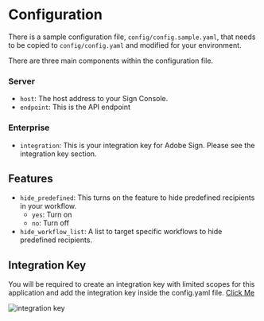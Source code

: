 # Configuration
There is a sample configuration file, `config/config.sample.yaml`, that needs to be copied to `config/config.yaml` and modified for your environment.

There are three main components within the configuration file.

### Server
- `host`: The host address to your Sign Console.
- `endpoint`: This is the API endpoint

### Enterprise
- `integration`:   This is your integration key for Adobe Sign. Please see the integration key section.

## Features

- `hide_predefined`: This turns on the feature to hide predefined recipients in your workflow.
  - `yes`: Turn on
  - `no`: Turn off
- `hide_workflow_list`: A list to target specific workflows to hide predefined recipients.

## Integration Key
You will be required to create an integration key with limited scopes for this application and add the integration key inside the config.yaml file. [Click Me](https://helpx.adobe.com/sign/kb/how-to-create-an-integration-key.html)

![integration key](docs/integration_key.png "Integration Key")
